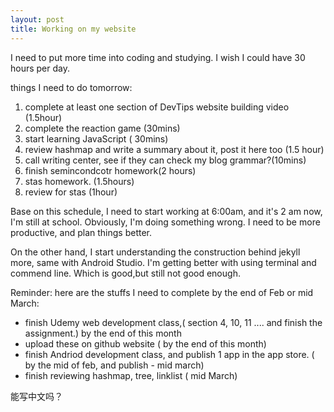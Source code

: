 ```yaml
---
layout: post
title: Working on my website
---
```


I need to put more time into coding and studying. I wish I could have 30 hours per day. 

things I need to do tomorrow: 

1. complete at least one section of DevTips website building video (1.5hour)
2. complete the reaction game (30mins)
3. start learning JavaScript ( 30mins) 
4. review hashmap and write a summary about it, post it here too (1.5 hour)
5. call writing center, see if they can check my blog grammar?(10mins) 
6. finish semincondcotr homework(2 hours)
7. stas homework. (1.5hours)
8. review for stas (1hour) 


Base on this schedule, I need to start working at 6:00am, and it's 2 am now, I'm still at school. Obviously, I'm doing something wrong. I need to be more productive, and plan things better. 


On the other hand, I start understanding the construction behind jekyll more, same with Android Studio. I'm getting better with using terminal and commend line. Which is good,but still not good enough. 

Reminder: 
here are the stuffs I need to complete by the end of Feb or mid March:

* finish Udemy web development class,( section 4, 10, 11 .... and finish the assignment.) by the end of this month
* upload these on github website ( by the end of this month) 
* finish Andriod development class, and publish 1 app in the app store. ( by the mid of feb, and publish - mid march)
* finish reviewing hashmap, tree, linklist ( mid March) 


能写中文吗？ 

